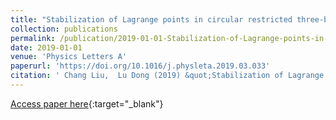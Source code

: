 ```yaml
---
title: "Stabilization of Lagrange points in circular restricted three-body problem: a port-Hamiltonian approach"
collection: publications
permalink: /publication/2019-01-01-Stabilization-of-Lagrange-points-in-circular-restricted-three-body-problem-a-port-Hamiltonian-approach
date: 2019-01-01
venue: 'Physics Letters A'
paperurl: 'https://doi.org/10.1016/j.physleta.2019.03.033'
citation: ' Chang Liu,  Lu Dong (2019) &quot;Stabilization of Lagrange points in circular restricted three-body problem: a port-Hamiltonian approach.&quot; <i>Physics Letters A</i>. 383, 1907--1914.'
---
```

[Access paper here](https://doi.org/10.1016/j.physleta.2019.03.033){:target="_blank"}
